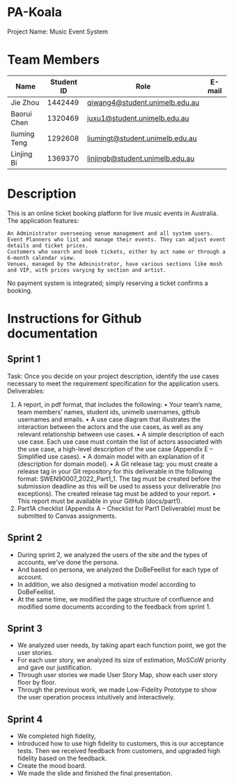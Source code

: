# PA-Koala
  Project Name: Music Event System

# Team Members

|  Name   | Student ID  |  Role   | E-mail  |
|  ----  | ----  |  ----  | ----  |
| Jie Zhou  | 1442449 | qiwang4@student.unimelb.edu.au |
| Baorui Chen  | 1320469 | juxu1@student.unimelb.edu.au  |
| liuming Teng | 1292608 | liumingt@student.unimelb.edu.au |
| Linjing Bi  | 1369370 | linjingb@student.unimelb.edu.au |

# Description

This is an online ticket booking platform for live music events in Australia. The application features:

    An Administrator overseeing venue management and all system users.
    Event Planners who list and manage their events. They can adjust event details and ticket prices.
    Customers who search and book tickets, either by act name or through a 6-month calendar view.
    Venues, managed by the Administrator, have various sections like mosh and VIP, with prices varying by section and artist. 
No payment system is integrated; simply reserving a ticket confirms a booking.



# Instructions for Github documentation
## Sprint 1
Task:
Once you decide on your project description, identify the use cases necessary to meet the
requirement specification for the application users.
Deliverables:
1. A report, in pdf format, that includes the following:
• Your team’s name, team members’ names, student ids, unimelb usernames, github
usernames and emails.
• A use case diagram that illustrates the interaction between the actors and the use cases,
as well as any relevant relationship between use cases.
• A simple description of each use case. Each use case must contain the list of actors
associated with the use case, a high-level description of the use case (Appendix E –
Simplified use cases).
• A domain model with an explanation of it (description for domain model).
• A Git release tag: you must create a release tag in your Git repository for this deliverable
in the following format: SWEN90007_2022_Part1_<team name>1. The tag must be
created before the submission deadline as this will be used to assess your deliverable (no
exceptions). The created release tag must be added to your report.
• This report must be available in your GitHub (docs/part1).
2. Part1A checklist (Appendix A – Checklist for Part1 Deliverable) must be submitted to Canvas
assignments.

## Sprint 2
* During sprint 2, we analyzed the users of the site and the types of accounts, we've done the persona.
* And based on persona, we analyzed the DoBeFeellist for each type of account. 
* In addition, we also designed a motivation model according to DoBeFeellist. 
* At the same time, we modified the page structure of confluence and modified some documents according to the feedback from sprint 1.

## Sprint 3
* We analyzed user needs, by taking apart each function point, we got the user stories. 
* For each user story, we analyzed its size of estimation, MoSCoW priority and gave our justification. 
* Through user stories we made User Story Map, show each user story floor by floor. 
* Through the previous work, we made Low-Fidelity Prototype to show the user operation process intuitively and interactively.


## Sprint 4
* We completed high fidelity, 
* Introduced how to use high fidelity to customers, this is our acceptance tests. Then we received feedback from customers, and upgraded high fidelity based on the feedback.
* Create the mood board. 
* We made the slide and finished the final presentation.
